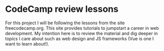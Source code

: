 # CodeCamp review lessons

For this project I will  be following the lessons from the site freecodecamp.org. This site provides tutorials to jumpstart a career in web development. My intention here is to review the material and dig deeper in topics I care about such as web design and JS frameworks (Vue is one I want to learn about!).
